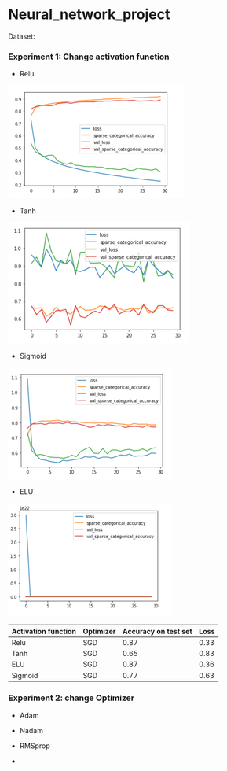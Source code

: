 # Neural_network_project


Dataset:

### Experiment 1: Change activation function


* Relu


![Relu](https://github.com/smohammadi96/Neural_network_project/blob/main/images/relu.PNG)



* Tanh


![Tanh](https://github.com/smohammadi96/Neural_network_project/blob/main/images/tanh.PNG)



* Sigmoid


![Sigmoid](https://github.com/smohammadi96/Neural_network_project/blob/main/images/sigmoid.PNG)


* ELU


![ELU](https://github.com/smohammadi96/Neural_network_project/blob/main/images/ELU.PNG)


Activation function | Optimizer | Accuracy on test set | Loss | 
--- | --- | --- | --- |
Relu | SGD | 0.87 | 0.33 | 
Tanh | SGD | 0.65 | 0.83 |
ELU | SGD | 0.87 | 0.36 |
Sigmoid | SGD | 0.77 | 0.63 |



### Experiment 2: change Optimizer

* Adam


<!-- ![ELU](https://github.com/smohammadi96/Neural_network_project/blob/main/images/ELU.PNG) -->
* Nadam

* RMSprop

* 
